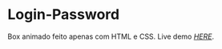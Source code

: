 # Login-Password
Box animado feito apenas com HTML e CSS.
Live demo [_HERE_](https://guilxp.github.io/Login-Password/).
